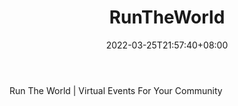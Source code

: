﻿---
weight: 
title: "RunTheWorld"
description: "Run The World | Virtual Events For Your Community"
date: 2022-03-25T21:57:40+08:00
lastmod: 2022-03-25T16:45:40+08:00
draft: false
authors: ["Metabd"]
featuredImage: "433.png"
link: "https://www.runtheworld.today/"
tags: ["RunTheWorld","ÐéÄâ»áÒé"]
categories: ["navigation"]
navigation: ["ÐéÄâ»áÒé"]
lightgallery: true
toc: true
pinned: false
recommend: false
recommend1: false
---
Run The World | Virtual Events For Your Community
